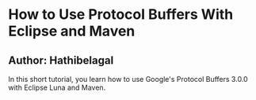 # How to Use Protocol Buffers With Eclipse and Maven
## Author: Hathibelagal

In this short tutorial, you learn how to use Google's Protocol Buffers 3.0.0 with Eclipse Luna and Maven.
